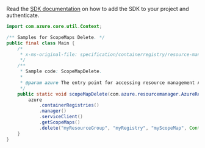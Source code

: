 Read the [SDK documentation](https://github.com/Azure/azure-sdk-for-java/blob/azure-resourcemanager_2.10.0/sdk/resourcemanager/azure-resourcemanager/README.md) on how to add the SDK to your project and authenticate.

```java
import com.azure.core.util.Context;

/** Samples for ScopeMaps Delete. */
public final class Main {
    /*
     * x-ms-original-file: specification/containerregistry/resource-manager/Microsoft.ContainerRegistry/preview/2019-05-01-preview/examples/ScopeMapDelete.json
     */
    /**
     * Sample code: ScopeMapDelete.
     *
     * @param azure The entry point for accessing resource management APIs in Azure.
     */
    public static void scopeMapDelete(com.azure.resourcemanager.AzureResourceManager azure) {
        azure
            .containerRegistries()
            .manager()
            .serviceClient()
            .getScopeMaps()
            .delete("myResourceGroup", "myRegistry", "myScopeMap", Context.NONE);
    }
}
```
